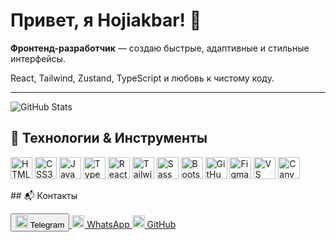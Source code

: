 <h1>Привет, я Hojiakbar! 👋</h1>

<p><b>Фронтенд-разработчик</b> — создаю быстрые, адаптивные и стильные интерфейсы.</p>
<p>React, Tailwind, Zustand, TypeScript и любовь к чистому коду.</p>

---

<p>
  <img src="https://github-readme-stats.vercel.app/api?username=HojiakbarMirzakarimov&show_icons=true&theme=radical" alt="GitHub Stats" />
</p>

## 🚀 Технологии & Инструменты

<p align="left">
  <img src="https://cdn.jsdelivr.net/gh/devicons/devicon/icons/html5/html5-original.svg" width="35" title="HTML5" />
  <img src="https://cdn.jsdelivr.net/gh/devicons/devicon/icons/css3/css3-original.svg" width="35" title="CSS3" />
  <img src="https://cdn.jsdelivr.net/gh/devicons/devicon/icons/javascript/javascript-original.svg" width="35" title="JavaScript" />
  <img src="https://cdn.jsdelivr.net/gh/devicons/devicon/icons/typescript/typescript-original.svg" width="35" title="TypeScript" />
  <img src="https://cdn.jsdelivr.net/gh/devicons/devicon/icons/react/react-original.svg" width="35" title="React" />
  <img src="https://cdn.simpleicons.org/tailwindcss/06B6D4" width="35" title="Tailwind CSS" />
  <img src="https://cdn.jsdelivr.net/gh/devicons/devicon/icons/sass/sass-original.svg" width="35" title="Sass" />
  <img src="https://cdn.jsdelivr.net/gh/devicons/devicon/icons/bootstrap/bootstrap-plain.svg" width="35" title="Bootstrap" />
  <img src="https://cdn.jsdelivr.net/gh/devicons/devicon/icons/github/github-original.svg" width="35" title="GitHub" />
  <img src="https://cdn.jsdelivr.net/gh/devicons/devicon/icons/figma/figma-original.svg" width="35" title="Figma" />
  <img src="https://cdn.jsdelivr.net/gh/devicons/devicon/icons/vscode/vscode-original.svg" width="35" title="VS Code" />
  <img src="https://img.icons8.com/color/48/000000/canva.png" width="35" title="Canva" />
</p>
## 📬 Контакты

<p class="flex justify-center items-center gap-6">
  <a href="https://t.me/08hoji00" class="inline-block text-white bg-[#0088cc] px-6 py-3 rounded-full font-semibold text-lg transition-transform transform hover:scale-105">
    <button>
          <img src="https://img.icons8.com/ios-filled/50/ffffff/telegram-app.png" width="20" class="inline-block mr-3" />
    Telegram
    </button>
  </a> 
  <a href="https://wa.me/996555251506" class="inline-block text-white bg-[#25d366] px-6 py-3 rounded-full font-semibold text-lg transition-transform transform hover:scale-105">
    <img src="https://img.icons8.com/ios-filled/50/ffffff/whatsapp.png" width="20" class="inline-block mr-3" />
    WhatsApp
  </a> 
  <a href="https://github.com/HojiakbarMirzakarimov" class="inline-block text-white bg-[#333] px-6 py-3 rounded-full font-semibold text-lg transition-transform transform hover:scale-105">
    <img src="https://img.icons8.com/ios-filled/50/ffffff/github.png" width="20" class="inline-block mr-3" />
    GitHub
  </a>
</p>
